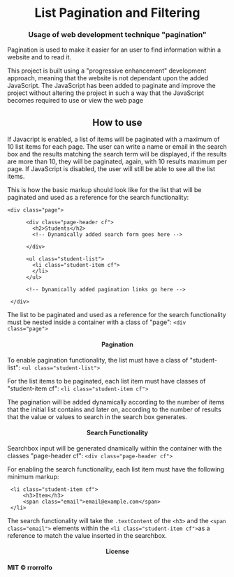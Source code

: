<h1 align="center">List Pagination and Filtering</h1>

<h3 align="center">Usage of web development technique "pagination"</h3>
<p>Pagination is used to make it easier for an user to find information within a website and to read it.</p>
<p>This project is built using a "progressive enhancement" development approach, meaning that the website is not dependant upon the added JavaScript. The JavaScript has been added to paginate and improve the project without altering the project in such a way that the JavaScript becomes required to use or view the web page</p>


<h2 align="center">How to use</h2>

<p>If Javacript is enabled, a list of items will be paginated with a maximum of 10 list items for each page. The user can write a name or email in the search box and the results matching the search term will be displayed, if the results are more than 10, they will be paginated, again,  with 10 results maximum per page. If JavaScript is disabled, the user will still be able to see all the list items.</p> 


This is how the basic markup should look like for the list that will be paginated and used as a reference for the search functionality:

```
<div class="page">

      <div class="page-header cf">
        <h2>Students</h2>
        <!-- Dynamically added search form goes here -->
        
      </div>
      
      <ul class="student-list">
        <li class="student-item cf">
        </li>
      </ul>
      
      <!-- Dynamically added pagination links go here -->
      
 </div>
```
The list to be paginated and used as a reference for the search functionality must be nested inside a container with a class of "page": `<div class="page">`

<h4 align="center"> Pagination</h4>

To enable pagination functionality, the list must have a class of "student-list": `<ul class="student-list">`

For the list items to be paginated, each list item must have classes of "student-item cf": `<li class="student-item cf">`

The pagination will be added dynamically according to the number of items that the initial list contains and later on, according to the number of results that the value or values to search in the search box generates.

<h4 align="center">Search Functionality</h4>

Searchbox input will be generated dnamically within the container with the classes "page-header cf": `<div class="page-header cf">`

For enabling the search functionality, each list item must have the following minimum markup:

```
 <li class="student-item cf">
     <h3>Item</h3>
     <span class="email">email@example.com</span>
 </li>
```
The search functionality will take the `.textContent` of the `<h3>` and the `<span class="email">` elements within the `<li class="student-item cf">`as a reference to match the value inserted in the searchbox.

<h4 align="center">License<h4>

MIT © rrorrolfo
